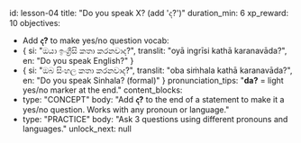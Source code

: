 id: lesson-04
title: "Do you speak X? (add 'ද?')"
duration_min: 6
xp_reward: 10
objectives:
  - Add **ද?** to make yes/no question
vocab:
  - { si: "ඔයා ඉංග්‍රීසි කතා කරනවාද?", translit: "oyā ingrīsi kathā karanavāda?", en: "Do you speak English?" }
  - { si: "ඔබ සිංහල කතා කරනවාද?", translit: "oba siṁhala kathā karanavāda?", en: "Do you speak Sinhala? (formal)" }
pronunciation_tips: "**da?** = light yes/no marker at the end."
content_blocks:
  - type: "CONCEPT"
    body: "Add **ද?** to the end of a statement to make it a yes/no question. Works with any pronoun or language."
  - type: "PRACTICE"
    body: "Ask 3 questions using different pronouns and languages."
unlock_next: null
